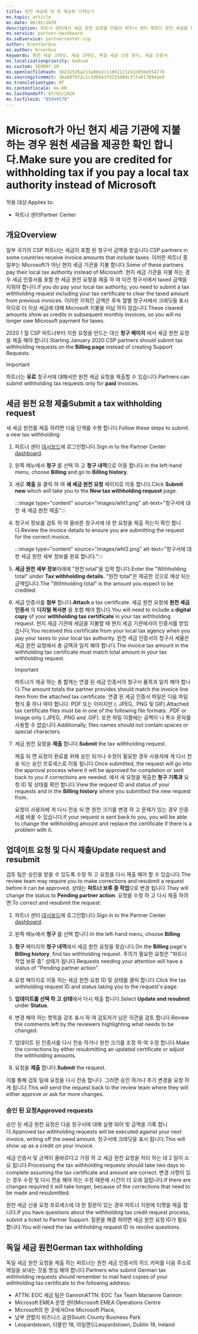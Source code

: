 ```yaml
---
title: 원천 세금에 대 한 제공한 가져오기
ms.topic: article
ms.date: 06/05/2020
description: 파트너 센터에서 세금 원천 요청을 만들어 파트너 센터 계정이 원천 세금을 제공한 하는지 확인 합니다.
ms.service: partner-dashboard
ms.subservice: partnercenter-csp
author: BrentSerbus
ms.author: brserbus
keywords: 원천 세금 크레딧, 세금 크레딧, 독일 세금 신용 양식, 세금 인증서
ms.localizationpriority: medium
ms.custom: SEOMAY.20
ms.openlocfilehash: 3b232526a213a06e2c11001131241dd5be554770
ms.sourcegitcommit: 36a60f672c1c3d6b63fd225d04c5ffa917694ae0
ms.translationtype: MT
ms.contentlocale: ko-KR
ms.lasthandoff: 07/03/2020
ms.locfileid: "85949578"
---
```

# <a name="make-sure-you-are-credited-for-withholding-tax-if-you-pay-a-local-tax-authority-instead-of-microsoft"></a><span data-ttu-id="9c456-104">Microsoft가 아닌 현지 세금 기관에 지불 하는 경우 원천 세금을 제공한 확인 합니다.</span><span class="sxs-lookup"><span data-stu-id="9c456-104">Make sure you are credited for withholding tax if you pay a local tax authority instead of Microsoft</span></span>

<span data-ttu-id="9c456-105">적용 대상:</span><span class="sxs-lookup"><span data-stu-id="9c456-105">Applies to:</span></span>

- <span data-ttu-id="9c456-106">파트너 센터</span><span class="sxs-lookup"><span data-stu-id="9c456-106">Partner Center</span></span>

## <a name="overview"></a><span data-ttu-id="9c456-107">개요</span><span class="sxs-lookup"><span data-stu-id="9c456-107">Overview</span></span>

<span data-ttu-id="9c456-108">일부 국가의 CSP 파트너는 세금이 포함 된 청구서 금액을 받습니다.</span><span class="sxs-lookup"><span data-stu-id="9c456-108">CSP partners in some countries receive invoice amounts that include taxes.</span></span> <span data-ttu-id="9c456-109">이러한 파트너 중 일부는 Microsoft가 아닌 현지 세금 기관을 지불 합니다.</span><span class="sxs-lookup"><span data-stu-id="9c456-109">Some of these partners pay their local tax authority instead of Microsoft.</span></span> <span data-ttu-id="9c456-110">현지 세금 기관을 지불 하는 경우 세금 인증서를 포함 한 세금 원천 요청을 제출 하 여 이전 청구서에서 taxed 금액을 지워야 합니다.</span><span class="sxs-lookup"><span data-stu-id="9c456-110">If you do pay your local tax authority, you need to submit a tax withholding request including your tax certificate to clear the taxed amount from previous invoices.</span></span> <span data-ttu-id="9c456-111">이러한 지워진 금액은 후속 월별 청구서에서 크레딧을 표시 하므로 더 이상 세금에 대해 Microsoft 지불을 미납 하지 않습니다.</span><span class="sxs-lookup"><span data-stu-id="9c456-111">These cleared amounts show as credits in subsequent monthly invoices, so you will no longer owe Microsoft payment for taxes.</span></span>

<span data-ttu-id="9c456-112">2020 1 월 CSP 파트너부터 지원 요청을 만드는 대신 **청구 페이지** 에서 세금 원천 요청을 제출 해야 합니다.</span><span class="sxs-lookup"><span data-stu-id="9c456-112">Starting January 2020 CSP partners should submit tax withholding requests on the **Billing page** instead of creating Support Requests.</span></span>

> [!IMPORTANT]
> <span data-ttu-id="9c456-113">파트너는 **유료** 청구서에 대해서만 원천 세금 요청을 제출할 수 있습니다.</span><span class="sxs-lookup"><span data-stu-id="9c456-113">Partners can submit withholding tax requests only for **paid** invoices.</span></span>

## <a name="submit-a-tax-withholding-request"></a><span data-ttu-id="9c456-114">세금 원천 요청 제출</span><span class="sxs-lookup"><span data-stu-id="9c456-114">Submit a tax withholding request</span></span>

<span data-ttu-id="9c456-115">새 세금 원천를 제출 하려면 다음 단계를 수행 합니다.</span><span class="sxs-lookup"><span data-stu-id="9c456-115">Follow these steps to submit a new tax withholding:</span></span>

1. <span data-ttu-id="9c456-116">파트너 센터 [대시보드](https://partner.microsoft.com/dashboard/home)에 로그인합니다.</span><span class="sxs-lookup"><span data-stu-id="9c456-116">Sign in to the Partner Center [dashboard](https://partner.microsoft.com/dashboard/home).</span></span>

2. <span data-ttu-id="9c456-117">왼쪽 메뉴에서 **청구** 를 선택 하 고 **청구 내역**으로 이동 합니다.</span><span class="sxs-lookup"><span data-stu-id="9c456-117">In the left-hand menu, choose **Billing** and go to **Billing history**.</span></span>

3. <span data-ttu-id="9c456-118">새로 **제출** 을 클릭 하 여 **새 세금 원천 요청** 페이지로 이동 합니다.</span><span class="sxs-lookup"><span data-stu-id="9c456-118">Click **Submit new** which will take you to the **New tax withholding request** page.</span></span>

   :::image type="content" source="images/wht1.png" alt-text="청구서에 대 한 새 세금 원천 제출":::

4. <span data-ttu-id="9c456-120">청구서 정보를 검토 하 여 올바른 청구서에 대 한 요청을 제출 하는지 확인 합니다.</span><span class="sxs-lookup"><span data-stu-id="9c456-120">Review the invoice details to ensure you are submitting the request for the correct invoice.</span></span>

   :::image type="content" source="images/wht2.png" alt-text="청구서에 대 한 세금 원천 세부 정보를 완료 합니다.":::

5. <span data-ttu-id="9c456-122">**세금 원천 세부 정보**아래에 "원천 total"을 입력 합니다.</span><span class="sxs-lookup"><span data-stu-id="9c456-122">Enter the "Withholding total" under **Tax withholding details**.</span></span> <span data-ttu-id="9c456-123">"원천 total"은 제공한 것으로 예상 되는 금액입니다.</span><span class="sxs-lookup"><span data-stu-id="9c456-123">The "Withholding total" is the amount you expect to be credited.</span></span>

6. <span data-ttu-id="9c456-124">세금 인증서를 **첨부** 합니다.</span><span class="sxs-lookup"><span data-stu-id="9c456-124">**Attach** a tax certificate.</span></span> <span data-ttu-id="9c456-125">세금 원천 요청에 **원천 세금 인증서** 의 **디지털 복사본** 을 포함 해야 합니다.</span><span class="sxs-lookup"><span data-stu-id="9c456-125">You will need to include a **digital copy** of your **withholding tax certificate** in your tax withholding request.</span></span> <span data-ttu-id="9c456-126">현지 세금 기관에 세금을 지불할 때 현지 세금 기관에서이 인증서를 받았습니다.</span><span class="sxs-lookup"><span data-stu-id="9c456-126">You received this certificate from your local tax agency when you pay your taxes to your local tax authority.</span></span> <span data-ttu-id="9c456-127">원천 세금 인증서의 청구서 세율은 세금 원천 요청에서 총 금액과 일치 해야 합니다.</span><span class="sxs-lookup"><span data-stu-id="9c456-127">The invoice tax amount in the withholding tax certificate must match total amount in your tax withholding request.</span></span>

   > [!IMPORTANT]
   > <span data-ttu-id="9c456-128">파트너가 제공 하는 총 합계는 연결 된 세금 인증서의 청구서 품목과 일치 해야 합니다.</span><span class="sxs-lookup"><span data-stu-id="9c456-128">The amount totals the partner provides should match the invoice line item from the attached tax certificate.</span></span> <span data-ttu-id="9c456-129">연결 된 세금 인증서 파일은 다음 파일 형식 중 하나 여야 합니다. PDF 또는 이미지만 (. JPEG,. PNG 및 GIF).</span><span class="sxs-lookup"><span data-stu-id="9c456-129">Attached tax certificate files must be in one of the following file formats: .PDF or Image only (.JPEG, .PNG and .GIF).</span></span> <span data-ttu-id="9c456-130">또한 파일 이름에는 공백이 나 특수 문자를 사용할 수 없습니다.</span><span class="sxs-lookup"><span data-stu-id="9c456-130">Additionally, files names should not contain spaces or special characters.</span></span>

7. <span data-ttu-id="9c456-131">세금 원천 요청을 **제출** 합니다.</span><span class="sxs-lookup"><span data-stu-id="9c456-131">**Submit** the tax withholding request.</span></span>

   <span data-ttu-id="9c456-132">제출 되 면 요청이 완료를 위해 승인 되거나 수정이 필요한 경우 사용자에 게 다시 전송 되는 승인 프로세스로 이동 됩니다.</span><span class="sxs-lookup"><span data-stu-id="9c456-132">Once submitted, the request will go into the approval process where it will be approved for completion or sent back to you if corrections are needed.</span></span> <span data-ttu-id="9c456-133">에서 새 요청을 제출한 **청구 기록과** 요청 ID 및 상태를 확인 합니다.</span><span class="sxs-lookup"><span data-stu-id="9c456-133">View the request ID and status of your requests and  in the **Billing history** where you submitted the new request from.</span></span>

   <span data-ttu-id="9c456-134">요청이 사용자에 게 다시 전송 되 면 원천 크기를 변경 하 고 문제가 있는 경우 인증서를 바꿀 수 있습니다.</span><span class="sxs-lookup"><span data-stu-id="9c456-134">If your request is sent back to you, you will be able to change the withholding amount and replace the certificate if there is a problem with it.</span></span>

## <a name="update-request-and-resubmit"></a><span data-ttu-id="9c456-135">업데이트 요청 및 다시 제출</span><span class="sxs-lookup"><span data-stu-id="9c456-135">Update request and resubmit</span></span>

<span data-ttu-id="9c456-136">검토 팀은 승인을 받을 수 있도록 수정 하 고 요청을 다시 제출 해야 할 수 있습니다.</span><span class="sxs-lookup"><span data-stu-id="9c456-136">The review team may require you to make corrections and resubmit a request before it can be approved.</span></span> <span data-ttu-id="9c456-137">상태는 **파트너 보류 중 작업**으로 변경 됩니다.</span><span class="sxs-lookup"><span data-stu-id="9c456-137">They will change the status to **Pending partner action**.</span></span> <span data-ttu-id="9c456-138">요청을 수정 하 고 다시 제출 하려면:</span><span class="sxs-lookup"><span data-stu-id="9c456-138">To correct and resubmit the request:</span></span>

1. <span data-ttu-id="9c456-139">파트너 센터 [대시보드](https://partner.microsoft.com/dashboard/home)에 로그인합니다.</span><span class="sxs-lookup"><span data-stu-id="9c456-139">Sign in to the Partner Center [dashboard](https://partner.microsoft.com/dashboard/home).</span></span>

2. <span data-ttu-id="9c456-140">왼쪽 메뉴에서 **청구** 를 선택 합니다.</span><span class="sxs-lookup"><span data-stu-id="9c456-140">In the left-hand menu, choose **Billing**</span></span>

3. <span data-ttu-id="9c456-141">**청구** 페이지의 **청구 내역**에서 세금 원천 요청을 찾습니다.</span><span class="sxs-lookup"><span data-stu-id="9c456-141">On the **Billing** page's **Billing history**, find tax withholding request.</span></span> <span data-ttu-id="9c456-142">주의가 필요한 요청은 "파트너 작업 보류 중" 상태가 됩니다.</span><span class="sxs-lookup"><span data-stu-id="9c456-142">Requests needing your attention will have a status of "Pending partner action".</span></span>

4. <span data-ttu-id="9c456-143">요청 페이지로 이동 하는 세금 원천 요청 ID 및 상태를 클릭 합니다.</span><span class="sxs-lookup"><span data-stu-id="9c456-143">Click the tax withholding request ID and status taking you to the request's page.</span></span>

5. <span data-ttu-id="9c456-144">**업데이트를 선택 하 고** **상태**에서 다시 제출 합니다.</span><span class="sxs-lookup"><span data-stu-id="9c456-144">Select **Update and resubmit** under **Status**.</span></span>

6. <span data-ttu-id="9c456-145">변경 해야 하는 항목을 강조 표시 하 여 검토자가 남은 의견을 검토 합니다.</span><span class="sxs-lookup"><span data-stu-id="9c456-145">Review the comments left by the reviewers highlighting what needs to be changed.</span></span>

7. <span data-ttu-id="9c456-146">업데이트 된 인증서를 다시 전송 하거나 원천 크기를 조정 하 여 수정 합니다.</span><span class="sxs-lookup"><span data-stu-id="9c456-146">Make the corrections by either resubmitting an updated certificate or adjust the withholding amounts.</span></span>

8. <span data-ttu-id="9c456-147">요청을 **제출** 합니다.</span><span class="sxs-lookup"><span data-stu-id="9c456-147">**Submit** the request.</span></span>

<span data-ttu-id="9c456-148">이를 통해 검토 팀에 요청을 다시 전송 합니다. 그러면 승인 하거나 추가 변경을 요청 하 게 됩니다.</span><span class="sxs-lookup"><span data-stu-id="9c456-148">This will send the request back to the review team where they will either approve or ask for more changes.</span></span>

### <a name="approved-requests"></a><span data-ttu-id="9c456-149">승인 된 요청</span><span class="sxs-lookup"><span data-stu-id="9c456-149">Approved requests</span></span>

<span data-ttu-id="9c456-150">승인 된 세금 원천 요청은 다음 청구서에 대해 실행 되어 빚 금액을 기록 합니다.</span><span class="sxs-lookup"><span data-stu-id="9c456-150">Approved tax withholding requests will be executed against your next invoice, writing off the owed amount.</span></span> <span data-ttu-id="9c456-151">청구서에 크레딧을 표시 됩니다.</span><span class="sxs-lookup"><span data-stu-id="9c456-151">This will show up as a credit on your invoice.</span></span>

<span data-ttu-id="9c456-152">세금 인증서 및 금액이 올바르다고 가정 하 고 세금 원천 요청을 처리 하는 데 2 일이 소요 됩니다.</span><span class="sxs-lookup"><span data-stu-id="9c456-152">Processing the tax withholding requests should take two days to complete assuming the tax certificate and amount are correct.</span></span> <span data-ttu-id="9c456-153">변경 사항이 있는 경우 수정 및 다시 전송 해야 하는 수정 때문에 시간이 더 오래 걸립니다.</span><span class="sxs-lookup"><span data-stu-id="9c456-153">If there are changes required it will take longer, because of the corrections that need to be made and resubmitted.</span></span>

<span data-ttu-id="9c456-154">원천 세금 신용 요청 프로세스에 대 한 질문이 있는 경우 파트너 지원에 티켓을 제출 합니다.</span><span class="sxs-lookup"><span data-stu-id="9c456-154">If you have questions about the withholding tax credit request process, submit a ticket to Partner Support.</span></span> <span data-ttu-id="9c456-155">질문을 해결 하려면 세금 원천 요청 ID가 필요 합니다.</span><span class="sxs-lookup"><span data-stu-id="9c456-155">You will need the tax withholding request ID to resolve questions.</span></span>

## <a name="german-tax-withholding"></a><span data-ttu-id="9c456-156">독일 세금 원천</span><span class="sxs-lookup"><span data-stu-id="9c456-156">German tax withholding</span></span>

<span data-ttu-id="9c456-157">독일 세금 원천 요청을 제출 하는 파트너는 원천 세금 인증서의 하드 카피를 다음 주소로 메일을 보내는 것을 명심 해야 합니다.</span><span class="sxs-lookup"><span data-stu-id="9c456-157">Partners who submit German tax withholding requests should remember to mail hard copies of your withholding tax certificate to the following address:</span></span>

- <span data-ttu-id="9c456-158">ATTN: EOC 세금 팀은 Gannon</span><span class="sxs-lookup"><span data-stu-id="9c456-158">ATTN: EOC Tax Team Marianne Gannon</span></span>
- <span data-ttu-id="9c456-159">Microsoft EMEA 운영 센터</span><span class="sxs-lookup"><span data-stu-id="9c456-159">Microsoft EMEA Operations Centre</span></span>
- <span data-ttu-id="9c456-160">Microsoft의 한 곳에서</span><span class="sxs-lookup"><span data-stu-id="9c456-160">One Microsoft Place,</span></span>
- <span data-ttu-id="9c456-161">남부 관할지 비즈니스 공원</span><span class="sxs-lookup"><span data-stu-id="9c456-161">South County Business Park</span></span>
- <span data-ttu-id="9c456-162">Leopardstown, 더블린 18, 아일랜드</span><span class="sxs-lookup"><span data-stu-id="9c456-162">Leopardstown, Dublin 18, Ireland</span></span>
